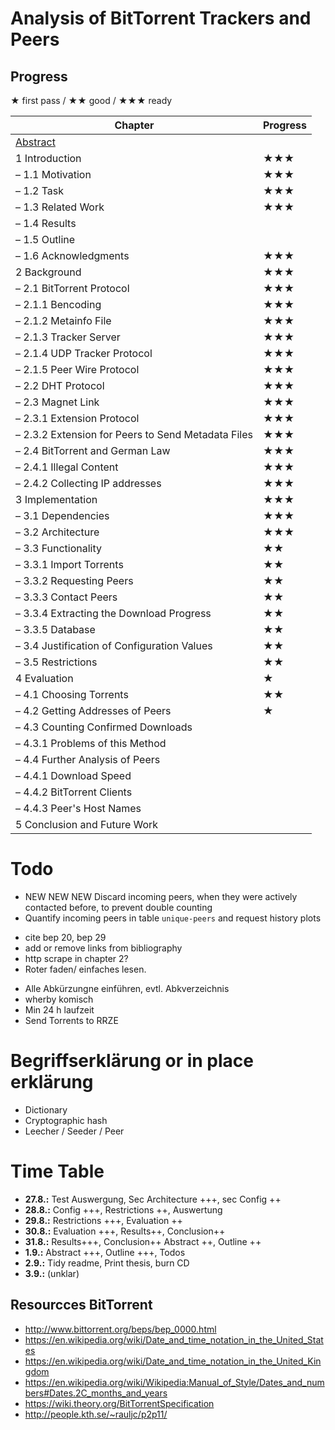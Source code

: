 # Analysis of BitTorrent Trackers and Peers
## Progress
★ first pass / ★★ good / ★★★ ready

Chapter | Progress
--- | ---
[Abstract](https://www.ece.cmu.edu/~koopman/essays/abstract.html) |
1 Introduction | ★★★
– 1.1 Motivation | ★★★
– 1.2 Task | ★★★
– 1.3 Related Work | ★★★
– 1.4 Results |
– 1.5 Outline |
– 1.6 Acknowledgments | ★★★
2 Background | ★★★
– 2.1 BitTorrent Protocol | ★★★
– 2.1.1 Bencoding | ★★★
– 2.1.2 Metainfo File | ★★★
– 2.1.3 Tracker Server | ★★★
– 2.1.4 UDP Tracker Protocol | ★★★
– 2.1.5 Peer Wire Protocol | ★★★
– 2.2 DHT Protocol | ★★★
– 2.3 Magnet Link | ★★★
– 2.3.1 Extension Protocol | ★★★
– 2.3.2 Extension for Peers to Send Metadata Files | ★★★
– 2.4 BitTorrent and German Law | ★★★
– 2.4.1 Illegal Content | ★★★
– 2.4.2 Collecting IP addresses | ★★★
3 Implementation | ★★★
– 3.1 Dependencies | ★★★
– 3.2 Architecture | ★★★
– 3.3 Functionality | ★★
– 3.3.1 Import Torrents | ★★
– 3.3.2 Requesting Peers | ★★
– 3.3.3 Contact Peers | ★★
– 3.3.4 Extracting the Download Progress | ★★
– 3.3.5 Database | ★★
– 3.4 Justification of Configuration Values | ★★
– 3.5 Restrictions | ★★
4 Evaluation | ★
– 4.1 Choosing Torrents | ★★
– 4.2 Getting Addresses of Peers | ★
– 4.3 Counting Confirmed Downloads |
– 4.3.1 Problems of this Method |
– 4.4 Further Analysis of Peers |
– 4.4.1 Download Speed |
– 4.4.2 BitTorrent Clients |
– 4.4.3 Peer's Host Names |
5 Conclusion and Future Work |

# Todo
* NEW NEW NEW Discard incoming peers, when they were actively contacted before, to prevent double counting
* Quantify incoming peers in table `unique-peers` and request history plots
- cite bep 20, bep 29
- add or remove links from bibliography
- http scrape in chapter 2?
- Roter faden/ einfaches lesen.
* Alle Abkürzungne einführen, evtl. Abkverzeichnis
* wherby komisch
* Min 24 h laufzeit
* Send Torrents to RRZE

# Begriffserklärung or in place erklärung
* Dictionary
* Cryptographic hash
* Leecher / Seeder / Peer

# Time Table
* **27.8.:** Test Auswergung, Sec Architecture +++, sec Config ++
* **28.8.:** Config +++, Restrictions ++, Auswertung
* **29.8.:** Restrictions +++, Evaluation ++
* **30.8.:** Evaluation +++, Results++, Conclusion++
* **31.8.:** Results+++, Conclusion++ Abstract ++, Outline ++
* **1.9.:** Abstract +++, Outline +++, Todos
* **2.9.:** Tidy readme, Print thesis, burn CD
* **3.9.:** (unklar)

## Resourcces BitTorrent
* http://www.bittorrent.org/beps/bep_0000.html
* https://en.wikipedia.org/wiki/Date_and_time_notation_in_the_United_States
* https://en.wikipedia.org/wiki/Date_and_time_notation_in_the_United_Kingdom
* https://en.wikipedia.org/wiki/Wikipedia:Manual_of_Style/Dates_and_numbers#Dates.2C_months_and_years
* https://wiki.theory.org/BitTorrentSpecification
* http://people.kth.se/~rauljc/p2p11/
